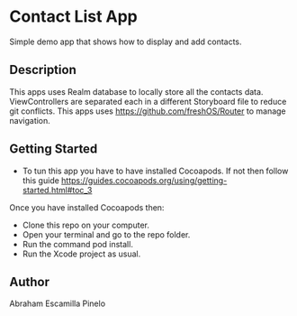 # Contact List App
Simple demo app that shows how to display and add contacts.

## Description

This apps uses Realm database to locally store all the contacts data.
ViewControllers are separated each in a different Storyboard file to reduce git conflicts.
This apps uses https://github.com/freshOS/Router to manage navigation. 

## Getting Started

- To tun this app you have to have installed Cocoapods. If not then follow this guide https://guides.cocoapods.org/using/getting-started.html#toc_3

Once you have installed Cocoapods then:
- Clone this repo on your computer.
- Open your terminal and go to the repo folder.
- Run the command pod install.
- Run the Xcode project as usual.


## Author
Abraham Escamilla Pinelo
